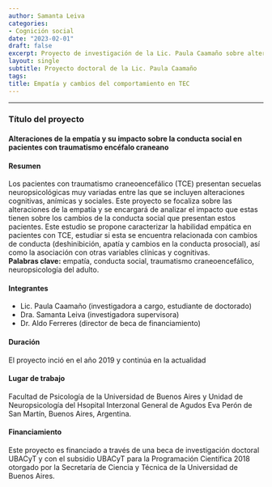 ```yaml
---
author: Samanta Leiva
categories:
- Cognición social
date: "2023-02-01"
draft: false
excerpt: Proyecto de investigación de la Lic. Paula Caamaño sobre alteraciones de la empatía y su relación con los cambios conductuales de personas con traumatismo creneoencefálico.
layout: single
subtitle: Proyecto doctoral de la Lic. Paula Caamaño
tags:
title: Empatía y cambios del comportamiento en TEC
---
```

---

### Título del proyecto
#### Alteraciones de la empatía y su impacto sobre la conducta social en pacientes con traumatismo encéfalo craneano

#### Resumen
Los pacientes con traumatismo craneoencefálico (TCE) presentan secuelas neuropsicológicas muy variadas entre las que se incluyen alteraciones cognitivas, anímicas y sociales. Este proyecto se focaliza sobre las alteraciones de la empatía y se encargará de analizar el impacto que estas tienen sobre los cambios de la conducta social que presentan estos pacientes. Este estudio se propone caracterizar la habilidad empática en pacientes con TCE, estudiar si esta se encuentra relacionada con cambios de conducta (deshinibición, apatía y cambios en la conducta prosocial), así como la asociación con otras variables clínicas y cognitivas.  
**Palabras clave:** empatía, conducta social, traumatismo craneoencefálico, neuropsicología del adulto.

#### Integrantes
* Lic. Paula Caamaño (investigadora a cargo, estudiante de doctorado)
* Dra. Samanta Leiva (investigadora supervisora)
* Dr. Aldo Ferreres (director de beca de financiamiento)

#### Duración
El proyecto inció en el año 2019 y continúa en la actualidad

#### Lugar de trabajo
Facultad de Psicología de la Universidad de Buenos Aires y Unidad de Neuropsicología del Hsopital Interzonal General de Agudos Eva Perón de San Martín, Buenos Aires, Argentina.

#### Financiamiento
Este proyecto es financiado a través de una beca de investigación doctoral UBACyT y con el subsidio UBACyT para la Programación Científica 2018 otorgado por la Secretaría de Ciencia y Técnica de la Universidad de Buenos Aires.
